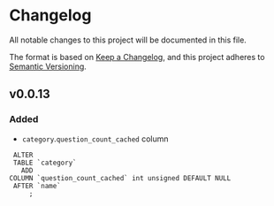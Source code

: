 # Changelog

All notable changes to this project will be documented in this file.

The format is based on [Keep a Changelog](https://keepachangelog.com/en/1.0.0/),
and this project adheres to [Semantic Versioning](https://semver.org/spec/v2.0.0.html).

## v0.0.13

### Added

- `category`.`question_count_cached` column
```
 ALTER
 TABLE `category`
   ADD
COLUMN `question_count_cached` int unsigned DEFAULT NULL
 AFTER `name`
     ;
```
